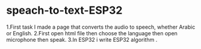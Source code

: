 # speach-to-text-ESP32
1.First  task I made a page that converts the audio to speech, whether Arabic or English.
2.First open html file then choose the language then open microphone then  speak.
3.In ESP32 i write ESP32 algorithm .
